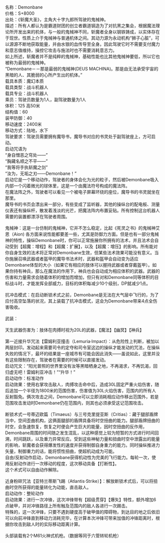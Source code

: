 <title>战斗机器人 Demonbane</title>
<meta name="GENERATOR" content="WinCHM">
<meta http-equiv="Content-Type" content="text/html; charset=gb2312">
<br>名称：Demonbane
<br>价格：S+8000
<br>出处：《斩魔大圣》，主角大十字九郎所驾驶的鬼械神。
<br>描述：所有人都认为是霸道财团的创立者霸道钢造为了对抗黑之集会，根据魔法理论所开发出来的机体，与一般的鬼械神不同，斩魔者全身以钢铁铸成，以实体存在于现世。性质上介于鬼械神与普通机体之间。其动力源为永动机构“狮子心脏”，可以源源不断地获取能量，并由水银的血传导至全身。因此驾驶它时不需要支付魔力和意志值维持，操控它攻击与施法时也不需要消耗意志力。
<br>如上所述，斩魔者并不是纯粹的鬼械神，基础性能也比其他鬼械神要低，所以它也被称为最弱的鬼械神。
<br>“Demonbane－－那是最弱的鬼械神(DEUS MACHINA)。那是由无法承受宇宙的黑暗的人、其脆弱的心所产生出的机体。”
<br>载具本质：魔幻本质
<br>载具类型：战斗机器人
<br>载具专业：战斗机器人
<br>乘员：驾驶员数量为1人，副驾驶数量为1人
<br>体积：125 高50米
<br>结构值：60
<br>装甲防御：40
<br>移动速度：2400米
<br>移动方式：陆地，水下
<br>驾驶要求：驾驶员需要拥有魔导书，魔导书对应的书灵处于副驾驶座上，方可启动。
<br>启动咒语为
<br>“身自憎恶之穹处——”
<br>“胸藏名顺之不平——”
<br>“我等将手执斩魔之剑”
<br>“汝为，无垢之刃——Demonbane！”
<br>启动它是一个移动动作，驾驶者的身体会化为光的粒子，然后被Demonbane吸入内部一个闪着微光的球体里，这是一个由魔法符号构成的魔法阵。
<br>在魔法阵之外，驾驶者可以看见一个被电子屏幕环绕的座位，魔导书的书灵就坐在那里。
<br>魔导书的书页会漂出来一部分，有些变成了监听器，其他的操纵台的配电板、测量仪表还有操纵杆，散发着浅淡的光芒，把魔法阵内布置妥贴。所有控制这台机器人需要的装置都漂浮在驾驶者周围。
<br>
<br>鬼械神：这是一台仿制的鬼械神，它并不怎么稳定，比起《死灵之书》的鬼械神艾恩（Aion) 各方面来说性能都要差一些，尤其是防御力方面。但是也有一部分鬼械神的特性，操纵Demonbane时，你可以正常施展你所拥有的法术，并且法术会自动受到【超魔：增程】和【超魔：扩展】，以及【超魔：增压】的影响。所有能对你自身生效的法术将正常对Demonbane生效，但某些法术效果可能没有意义。当你施展召唤武器或者盔甲的魔导书法术时，武器和盔甲会自动变为适应Demonbane体型的大小（如果它有相应的肢体可以握持武器或者穿戴盔甲）。如果你持有神兵，那么在魔法的作用下，神兵也会自动成为相应体积的武器。武器的伤害和力量需求会随着体积的增加而增加，但只有对和Demonbane同等体积的目标战斗时，才能发挥全部威力，目标的体积每减少10个级别，DP就减少1点。
<br>
<br>抗冲击模式：在启动断锁术式之前，Demonbane是无法在大气层中飞行的，为了应付高空坠落的状况，其上装载了抗冲击模式，这会为Demonbane带来4点全伤害吸收。
<br>
<br>武装：
<br>
<br>天生武器伤害为：肢体在肉搏时视为20L的武器，【魔法】【幽冥】【神兵】
<br>
<br>第一近接升华咒法【雷姆利亚撞击（Lemuria·Impact）：从危险性上判断，被加以两层封印。发动起来需要司令的定夺和司令室这边的操纵才能发动的咒法，在操纵失败的情况下，最坏的结果是一座城市有可能会因此消失——虽说如此，这里并没有这些限制存在，驾驶者在需要的时候可以直接发动。
<br>启动咒文：“阳光普照的世界里没有汝等黑暗栖身之地，不再渴求，不再饥渴，回归虚无吧！雷姆利亚冲击！”“升华！”
<br>启动动作：标准动作
<br>启动效果：使用右掌攻击敌人，肉搏攻击命中后，造成30L固定严重火焰伤害，随后追加一个半径为1800米的范围伤害，伤害值为30L火焰伤害，范围内的所有人反射豁免。俩次攻击之间，Demonbane可以立即消耗相应动作移出范围外，若是范围攻击发动时Demonbane仍在范围内，则其也必须承受这记范围攻击。
<br>
<br>断锁术式一号蒂迈欧篇（Timaeus）与三号克里提亚斯（Critias）：藏于腿部盾牌当中，空间歪曲机构，这俩面腿部的盾牌具备将时空扭曲的能力。腿部盾牌扭曲的时空，会急速恢复，恢复之时便会产生巨大的能量，因时空扭曲的反作用，Demonbane周围的时间随之发生混乱，以这种感觉上较为短暂的方式进行时间回溯，时间跳跃，以及重力异常反应。受到这些神秘力量和扭曲时空中泄露出的能量的影响，斩魔者会获得爆发性的速度并获得制御自身重力的能力。同时操纵推进力矢量，制御重力的话，能将惯性扭曲，使超机动成为可能。
<br>自由/反射动作启动，Demonbane获得机动性为完美的飞行能力。每轮一次，使用反射动作进行一次移动的程度，这次移动具备【打断性】。
<br>这个术式可以自由动作解除。
<br>
<br>近身粉碎咒法【亚特兰蒂斯飞踢（Atlantis·Strike）】：解放断锁术式后，可以将扭曲时空所获得的能量转化为动能，直击敌人。
<br>启动动作：整轮动作
<br>启动效果：进行一次冲锋，这次冲锋带有【超级贯穿】【爆矢】特性，额外增加6点破甲，并对冲锋路径上所有触及范围内的敌人各进行一次踢击。
<br>特殊的，这一次冲锋，只要不遇到硬度高于破甲值的障碍物，到达目的地之后依旧可以向前冲锋直到移动力消耗完毕，在计算本次冲锋可带来加值的冲锋距离时，根据你攻击到敌人时的实际移动距离计算。
<br>
<br>头部装载有2个M61火神式机枪。（数据等同于六管转轮机枪）
<br>
<br>